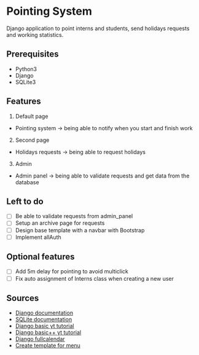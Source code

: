 # Pointing System
Django application to point interns and students, send holidays requests and working statistics.

## Prerequisites
- Python3
- Django
- SQLite3

## Features
1. Default page
- Pointing system -> being able to notify when you start and finish work
2. Second page
- Holidays requests -> being able to request holidays
3. Admin
- Admin panel -> being able to validate requests and get data from the database

## Left to do
- [ ] Be able to validate requests from admin_panel
- [ ] Setup an archive page for requests
- [ ] Design base template with a navbar with Bootstrap
- [ ] Implement allAuth

## Optional features
- [ ] Add 5m delay for pointing to avoid multiclick
- [ ] Fix auto assignment of Interns class when creating a new user

## Sources
- [Django documentation](https://docs.djangoproject.com/en/3.1/)
- [SQLite documentation](https://www.sqlite.org/docs.html)
- [Django basic yt tutorial](https://www.youtube.com/watch?v=rHux0gMZ3Eg)
- [Django basic++ yt tutorial](https://www.youtube.com/watch?v=Bn0k9DDYBZM)
- [Django fullcalendar](https://fullcalendar.io/docs/initialize-globals)
- [Create template for menu](https://stackoverflow.com/questions/1229333/how-to-make-reuseable-html-navigation-menus)
